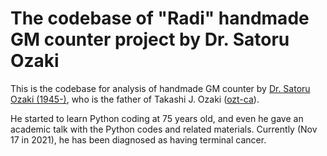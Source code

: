 # The codebase of "Radi" handmade GM counter project by Dr. Satoru Ozaki

This is the codebase for analysis of handmade GM counter by [Dr. Satoru Ozaki (1945-)](https://acaddb.com/articles/authors/13148862), who is the father of Takashi J. Ozaki ([ozt-ca](https://github.com/ozt-ca/)).

He started to learn Python coding at 75 years old, and even he gave an academic talk with the Python codes and related materials. Currently (Nov 17 in 2021), he has been diagnosed as having terminal cancer.
